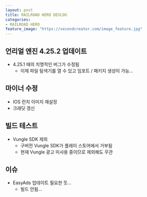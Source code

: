 ```yaml
---
layout: post
title: RAILROAD HERO DEVLOG
categories:
- RAILROAD HERO
feature_image: "https://secondcreator.com/image_feature.jpg"
---
```


## 언리얼 엔진 4.25.2 업데이트
- 4.25.1 때의 치명적인 버그가 수정됨
  - 이제 파일 탐색기를 열 수 있고 임포트 / 패키지 생성이 가능…

## 마이너 수정
- IOS 런치 이미지 재설정
- 크래딧 갱신

## 빌드 테스트
- Vungle SDK 제외
  - 구버전 Vungle SDK가 플레이 스토어에서 거부됨
  - 현재 Vungle 광고 미사용 중이므로 제외해도 무관

## 이슈
- EasyAds 업데이트 필요한 듯…
  - 빌드 안됨…
